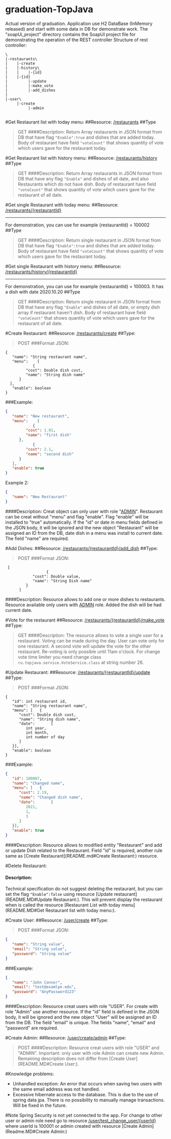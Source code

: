 # graduation-TopJava
Actual version of graduation. Application use H2 DataBase (InMemory released) and start with some data in DB for demonstrate work.
The "soapUi_project" directory contains the SoapUI project file for demonstrating the operation of the REST controller 
Structure of rest controller:  
```
\  
|-restaurants\  
|    |-create
|    |-history\
|    |    |-{id}    
|    |-{id}
|         |-update
|         |-make_vote
|         |-add_dishes
|    
|-user\
     |-create
          |-admin
    
```
#Get Restaurant list with today menu:
##Resource: 
[/restaurants](http://localhost:8080/restaurants)
##Type
>GET
####Description:
Return Array restaurants in JSON format from DB that have flag `"Enable":true` and dishes that are added today.
Body of restaurant have field `"voteCount"` that shows quantity of vote which users gave for the restaurant today.

#Get Restaurant list with history menu:
##Resource: 
[/restaurants/history](http://localhost:8080/restaurants/history)
##Type
>GET
####Description:
Return Array restaurants in JSON format from DB that have any flag `"Enable"` and dishes of all date, and also Restaurants which do not have dish.
Body of restaurant have field `"voteCount"` that shows quantity of vote which users gave for the restaurant of all date.

#Get single Restaurant with today menu:
##Resource: 
[/restaurants/{restaurantId}](http://localhost:8080/restaurants/{restaurantId})
___
For demonstration, you can use for example {restaurantId} = 100002
##Type
>GET
####Description:
Return single restaurant in JSON format from DB that have flag `"Enable":true` and dishes that are added today.
Body of restaurant have field `"voteCount"` that shows quantity of vote which users gave for the restaurant today.

#Get single Restaurant with history menu:
##Resource: 
[/restaurants/history/{restaurantId}](http://localhost:8080/restaurants/history/{restaurantId})
___
For demonstration, you can use for example {restaurantId} = 100003. It has a dish with date 2020.10.20
##Type
>GET
####Description:
Return single restaurant in JSON format from DB that have any flag `"Enable"` and dishes of all date, or empty dish array if restaurant haven't dish.
Body of restaurant have field `"voteCount"` that shows quantity of vote which users gave for the restaurant of all date.

#Create Restaurant:
##Resource: 
[/restaurants/create](http://localhost:8080/restaurants/create)
##Type:
>POST
###Format JSON:
```
{
   "name": "String restaurant name",
   "menu":    [
            {
         "cost": Double dish cost,
         "name": "String dish name"
      }
  ],
   "enable": boolean
}
```
###Example:
```JSON
{
   "name": "New restaurant",
   "menu":    [
            {
         "cost": 1.01,
         "name": "first dish"
      },
            {
         "cost": 2.1,
         "name": "second dish"
      }
   ],
   "enable": true
}
```
Example 2:
```JSON
{
   "name": "New Restaurant"
}
```
####Description:
Creat object can only user with role "[ADMIN](README.MD#Note)".
Restaurant can be creat without "menu" and flag "enable".
Flag "enable" will be installed to "true" automatically.
If the "id" or date in menu fields defined in the JSON body, it will be ignored and the new object "Restaurant" will be assigned an ID from the DB, date dish in a menu was install to current date.
The field "name" are required.

#Add Dishes:
##Resource:
[/restaurants/{restaurantId}/add_dish](http://localhost:8080/restaurants/{restaurantId}/add_dish)
##Type:
>POST
###Format JSON:
```
 [
                  {
            "cost": Double value,
            "name": "String Dish name"
         }
      ]
```
####Description:
Resource allows to add one or more dishes to restaurants. Resource available only users with [ADMIN](README.MD#Note) role.
Added the dish will be had current date.

#Vote for the restaurant
##Resource:
[/restaurants/{restaurantId}/make_vote](http://localhost:8080/restaurants/{restaurantId}/make_vote)
##Type:
>GET
####Description:
The resource allows to vote a single user for a restaurant. Voting can be made during the day. User can vote only for one restaurant.
A second vote will update the vote for the other restaurant. Re-voting is only possible until 11am o'clock.
For change vote time limiter you need change class `ru.topjava.service.VoteService.class` at string number 26.

#Update Restaurant:
##Resource: 
[/restaurants/{restaurantId}/update](http://localhost:8080/restaurants/{restaurantId}/update)
##Type:
>POST
###Format JSON:
```
{
   "id": int restaurant id,
   "name": "String restaurant name",
   "menu": [   {
      "cost": Double dish cost,
      "name": "String dish name",
      "date":       [
         int year,
         int month,
         int number of day
      ]
   }],
   "enable": boolean
}
```
###Example:
```JSON
{
   "id": 100007,
   "name": "Changed name",
   "menu": [   {
      "cost": 2.19,
      "name": "Changed dish name",
      "date":       [
         2021,
         1,
         3
      ]
   }],
   "enable": true
}
```
####Description:
Resource allows to modified entity "Restaurant" and add or update Dish related to the Restaurant.
Field "id" is required, another rule same as [Create Restaurant](README.md#Create Restaurant:) resource.

#Delete Restaurant:
#### Description:
Technical specification do not suggest deleting the restaurant, but you can set the flag `"Enable":false` using resource [Update restaurant](README.MD#Update Restaurant:). 
This will prevent display the restaurant when is called the resource [Restaurant List with today menu](README.MD#Get Restaurant list with today menu:).


#Create User:
##Resource: 
[/user/create](http://localhost:8080/user/create)
##Type:
>POST
###Format JSON:
```JSON
{
   "name": "String value",
   "email": "String value",
   "password": "String value"
}
```
###Example:
```JSON
{
   "name": "John Connor",
   "email": "test@examlpe.edu",
   "password": "AnyPassword123"
}
```
####Description: 
Resource creat users with role "USER". For create with role "Admin" use another resource.
If the "id" field is defined in the JSON body, it will be ignored and the new object "User" will be assigned an ID from the DB.
The field "email" is unique.
The fields "name", "email" and "password" are required.

#Create Admin:
##Resource: 
[/user/create/admin](http://localhost:8080/user/create/admin)
##Type:
>POST
####Description:
Resource creat users with role "USER" and "ADMIN". Important: only user with role Admin can create new Admin.
Remaining description does not differ from [Create User](README.MD#Create User:).


#Knowledge problems:
- Unhandled exception:
An error that occurs when saving two users with the same email address was not handled.
- Excessive hibernate access to the database. This is due to the use of spring data jpa. 
There is no possibility to manually manage transactions. Will be fixed in the future.

#Note
Spring Security is not yet connected to the app. For change to other user or admin role need go to resource [/user/test_change_user/{userId}](/user/test_change_user/{userId}) where userId is 100001 or admin created with resource [Create Admin](Readme.MD#Create Admin:)
